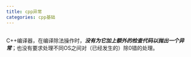 ```yaml
---
title: cpp异常
categories: cpp基础
---
```

## 
C++编译器，在编译除法操作时，***没有为它加上额外的检查代码以抛出一个异常***；也没有要求处理不同OS之间对（已经发生的）除0错的处理。